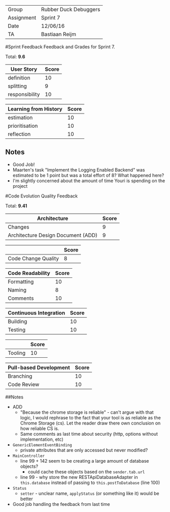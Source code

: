 |      |            |
|------|------------|
|Group | Rubber Duck Debuggers |
|Assignment|Sprint 7|
|Date|12/06/16|
|TA|Bastiaan Reijm|

#Sprint Feedback
Feedback and Grades for Sprint 7.

Total: **9.6**

| User Story | Score |
|------------|-------|
| definition | 10    |
| splitting  | 9      |
| responsibility | 10  |

| Learning from History | Score |
|-----------------------|-------|
| estimation            |  10   |
| prioritisation        |  10   |
| reflection            |  10  |

## Notes
* Good Job!
* Maarten's task "Implement the Logging Enabled Backend" was estimated to be 1 point but was a total effort of 8? What happened here?
* I'm slightly concerned about the amount of time Youri is spending on the project

#Code Evolution Quality Feedback

Total: **9.41**

| Architecture                       | Score |
|------------------------------------|-------|
| Changes                            |  9    |
| Architecture Design Document (ADD) |  9    |

|                     | Score |
|---------------------|-------|
| Code Change Quality |  8    |

| Code Readability | Score |
|------------------|-------|
| Formatting       |  10    |
| Naming           |  8    |
| Comments         |  10    |

| Continuous Integration | Score |
|------------------------|-------|
| Building               |  10    |
| Testing                |  10    |

|         | Score |
|---------|-------|
| Tooling |  10    |

| Pull-based Development | Score |
|------------------------|-------|
| Branching              |  10    |
| Code Review            |  10    |

##Notes
* ADD
	* "Because the chrome storage is reliable" - can't argue with that logic, I would rephrase to the fact that your tool is as reliable as the Chrome Storage (cs). Let the reader draw there own conclusion on how reliable CS is.
	* Same comments as last time about security (http, options without implementation, etc)
* `GenericElementEventBinding`
	* private attributes that are only accessed but never modified?
* `MainController`
	* line 99 + 142 seem to be creating a large amount of database objects?
		* could cache these objects based on the `sender.tab.url`
	* line 99 - why store the new RESTApiDatabaseAdapter in `this.database` instead of passing to `this.postToDatabase` (line 100)
* `Status`
	* `setter` - unclear name, `applyStatus` (or something like it) would be better
* Good job handling the feedback from last time